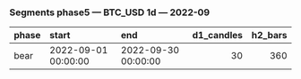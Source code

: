### Segments phase5 — BTC_USD 1d — 2022-09

| phase   | start               | end                 |   d1_candles |   h2_bars |
|:--------|:--------------------|:--------------------|-------------:|----------:|
| bear    | 2022-09-01 00:00:00 | 2022-09-30 00:00:00 |           30 |       360 |